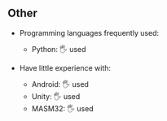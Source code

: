 ## Other

- Programming languages frequently used:
  - Python: 🖐️ used

- Have little experience with:
  - Android: 🖐️ used
  - Unity: 🖐️ used
  - MASM32: 🖐️ used
  